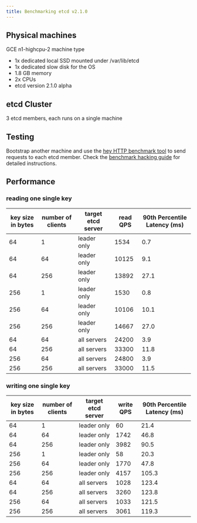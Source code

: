 ```yaml
---
title: Benchmarking etcd v2.1.0
---
```


## Physical machines

GCE n1-highcpu-2 machine type

- 1x dedicated local SSD mounted under /var/lib/etcd
- 1x dedicated slow disk for the OS
- 1.8 GB memory
- 2x CPUs
- etcd version 2.1.0 alpha

## etcd Cluster

3 etcd members, each runs on a single machine

## Testing

Bootstrap another machine and use the [hey HTTP benchmark tool][hey] to send requests to each etcd member. Check the [benchmark hacking guide][hack-benchmark] for detailed instructions.

## Performance

### reading one single key

| key size in bytes | number of clients | target etcd server | read QPS | 90th Percentile Latency (ms) |
|-------------------|-------------------|--------------------|----------|---------------|
| 64                | 1                 | leader only        | 1534     | 0.7        |
| 64                | 64                | leader only        | 10125    | 9.1      |
| 64                | 256               | leader only        | 13892    | 27.1      |
| 256               | 1                 | leader only        | 1530     | 0.8       |
| 256               | 64                | leader only        | 10106    | 10.1      |
| 256               | 256               | leader only        | 14667    | 27.0      |
| 64                | 64                | all servers        | 24200    | 3.9      |
| 64                | 256               | all servers        | 33300    | 11.8      |
| 256               | 64                | all servers        | 24800    | 3.9      |
| 256               | 256               | all servers        | 33000    | 11.5      |

### writing one single key

| key size in bytes | number of clients | target etcd server | write QPS | 90th Percentile Latency (ms) |
|-------------------|-------------------|--------------------|-----------|---------------|
| 64                | 1                 | leader only        | 60        | 21.4 |
| 64                | 64                | leader only        | 1742      | 46.8 |
| 64                | 256               | leader only        | 3982      | 90.5 |
| 256               | 1                 | leader only        | 58        | 20.3 |
| 256               | 64                | leader only        | 1770      | 47.8 |
| 256               | 256               | leader only        | 4157      | 105.3 |
| 64                | 64                | all servers        | 1028      | 123.4 |
| 64                | 256               | all servers        | 3260      | 123.8 |
| 256               | 64                | all servers        | 1033      | 121.5 |
| 256               | 256               | all servers        | 3061      | 119.3 |

[hack-benchmark]: https://github.com/etcd-io/etcd/tree/v2.3.8/hack/benchmark
[hey]: https://github.com/rakyll/hey

